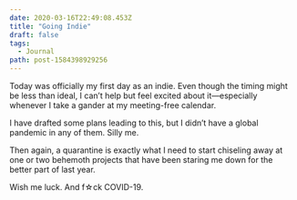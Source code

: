 ```yaml
---
date: 2020-03-16T22:49:08.453Z
title: "Going Indie"
draft: false
tags:
  - Journal
path: post-1584398929256
---
```

Today was officially my first day as an indie. Even though the timing might be less than ideal, I can’t help but feel excited about it—especially whenever I take a gander at my meeting-free calendar.

I have drafted some plans leading to this, but I didn’t have a global pandemic in any of them. Silly me.

Then again, a quarantine is exactly what I need to start chiseling away at one or two behemoth projects that have been staring me down for the better part of last year.

Wish me luck. And f☆ck COVID-19.
